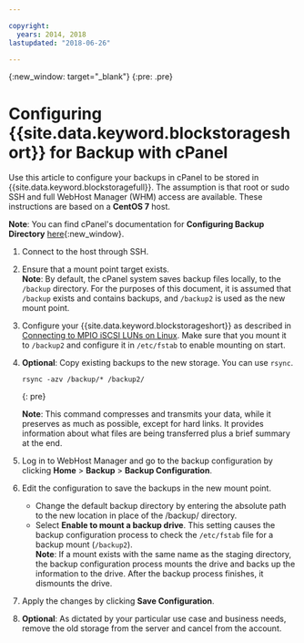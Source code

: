 ```yaml
---

copyright:
  years: 2014, 2018
lastupdated: "2018-06-26"

---
```

{:new_window: target="_blank"}
{:pre: .pre}
 
# Configuring {{site.data.keyword.blockstorageshort}} for Backup with cPanel

Use this article to configure your backups in cPanel to be stored in {{site.data.keyword.blockstoragefull}}. The assumption is that root or sudo SSH and full WebHost Manager (WHM) access are available. These instructions are based on a **CentOS 7** host.

**Note**: You can find cPanel's documentation for **Configuring Backup Directory** [here](https://docs.cpanel.net/display/68Docs/Backup+Configuration#BackupConfiguration-ConfigureBackupDirectory){:new_window}.

1. Connect to the host through SSH.

2. Ensure that a mount point target exists. <br />
   **Note**: By default, the cPanel system saves backup files locally, to the `/backup` directory. For the purposes of this document, it is assumed that `/backup` exists and contains backups, and `/backup2` is used as the new mount point.
   
3. Configure your {{site.data.keyword.blockstorageshort}} as described in [Connecting to MPIO iSCSI LUNs on Linux](accessing_block_storage_linux.html). Make sure that you mount it to `/backup2` and configure it in `/etc/fstab` to enable mounting on start.

4. **Optional**: Copy existing backups to the new storage. You can use `rsync`.
   ```
   rsync -azv /backup/* /backup2/
   ```
   {: pre}
    
    **Note**: This command compresses and transmits your data, while it preserves as much as possible, except for hard links. It provides information about what files are being transferred plus a brief summary at the end.
    
5. Log in to WebHost Manager and go to the backup configuration by clicking **Home** > **Backup** > **Backup Configuration**.

6. Edit the configuration to save the backups in the new mount point. 
    - Change the default backup directory by entering the absolute path to the new location in place of the /backup/ directory. 
    - Select **Enable to mount a backup drive**. This setting causes the backup configuration process to check the `/etc/fstab` file for a backup mount (`/backup2`). <br /> 
    **Note**: If a mount exists with the same name as the staging directory, the backup configuration process mounts the drive and backs up the information to the drive. After the backup process finishes, it dismounts the drive. 

7. Apply the changes by clicking **Save Configuration**.

8. **Optional**: As dictated by your particular use case and business needs, remove the old storage from the server and cancel from the account.

